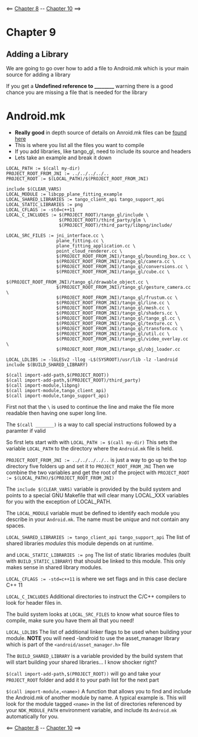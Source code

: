 <== [Chapter 8](https://github.com/sjfricke/Tango-C-NDK-Tutorial/blob/master/Chapter_08.md) -- [Chapter 10](https://github.com/sjfricke/Tango-C-NDK-Tutorial/blob/master/Chapter_10.md) ==>

# Chapter 9

Adding a Library
--------

We are going to go over how to add a file to Android.mk which is your main source for adding a library

If you get a **Undefined reference to ________** warning there is a good chance you are missing a file that is needed for the library

# Android.mk 
* **Really good** in depth source of details on Anroid.mk files can be [found here](http://android.mk/)
* This is where you list all the files you want to compile
* If you add libraries, like tango_gl, need to include its source and headers
* Lets take an example and break it down

```
LOCAL_PATH := $(call my-dir)
PROJECT_ROOT_FROM_JNI := ../../../../..
PROJECT_ROOT := $(LOCAL_PATH)/$(PROJECT_ROOT_FROM_JNI)

include $(CLEAR_VARS)
LOCAL_MODULE := libcpp_plane_fitting_example
LOCAL_SHARED_LIBRARIES := tango_client_api tango_support_api
LOCAL_STATIC_LIBRARIES := png
LOCAL_CFLAGS := -std=c++11
LOCAL_C_INCLUDES := $(PROJECT_ROOT)/tango_gl/include \
                    $(PROJECT_ROOT)/third_party/glm \
                    $(PROJECT_ROOT)/third_party/libpng/include/
					
LOCAL_SRC_FILES := jni_interface.cc \
                   plane_fitting.cc \
                   plane_fitting_application.cc \
                   point_cloud_renderer.cc \
                   $(PROJECT_ROOT_FROM_JNI)/tango_gl/bounding_box.cc \
                   $(PROJECT_ROOT_FROM_JNI)/tango_gl/camera.cc \
                   $(PROJECT_ROOT_FROM_JNI)/tango_gl/conversions.cc \
                   $(PROJECT_ROOT_FROM_JNI)/tango_gl/cube.cc \
                   $(PROJECT_ROOT_FROM_JNI)/tango_gl/drawable_object.cc \
                   $(PROJECT_ROOT_FROM_JNI)/tango_gl/gesture_camera.cc \
                   $(PROJECT_ROOT_FROM_JNI)/tango_gl/frustum.cc \
                   $(PROJECT_ROOT_FROM_JNI)/tango_gl/line.cc \
                   $(PROJECT_ROOT_FROM_JNI)/tango_gl/mesh.cc \
                   $(PROJECT_ROOT_FROM_JNI)/tango_gl/shaders.cc \
                   $(PROJECT_ROOT_FROM_JNI)/tango_gl/tango_gl.cc \
                   $(PROJECT_ROOT_FROM_JNI)/tango_gl/texture.cc \
                   $(PROJECT_ROOT_FROM_JNI)/tango_gl/transform.cc \
                   $(PROJECT_ROOT_FROM_JNI)/tango_gl/util.cc \
                   $(PROJECT_ROOT_FROM_JNI)/tango_gl/video_overlay.cc \
                   $(PROJECT_ROOT_FROM_JNI)/tango_gl/obj_loader.cc

LOCAL_LDLIBS := -lGLESv2 -llog -L$(SYSROOT)/usr/lib -lz -landroid
include $(BUILD_SHARED_LIBRARY)

$(call import-add-path,$(PROJECT_ROOT))
$(call import-add-path,$(PROJECT_ROOT)/third_party)
$(call import-module,libpng)
$(call import-module,tango_client_api)
$(call import-module,tango_support_api)
```

First not that the `\` is used to continue the line and make the file more readable then having one super long line.

The `$(call _______)` is a way to call special instructions followed by a paramter if valid

So first lets start with with `LOCAL_PATH := $(call my-dir)` This sets the variable `LOCAL_PATH` to the directory where the `Android.mk` file is held.

`PROJECT_ROOT_FROM_JNI := ../../../../..` is just a way to go up to the top directory five folders up and set it to `PROJECT_ROOT_FROM_JNI` Then we combine the two variables and get the root of the project with `PROJECT_ROOT := $(LOCAL_PATH)/$(PROJECT_ROOT_FROM_JNI)`

The `include $(CLEAR_VARS)` variable is provided by the build system and points to a special GNU Makefile that will clear many LOCAL_XXX variables for you with the exception of LOCAL_PATH.

The `LOCAL_MODULE` variable must be defined to identify each module you describe in your `Android.mk`. The name must be *unique* and not contain any spaces.

`LOCAL_SHARED_LIBRARIES := tango_client_api tango_support_api` The list of shared libraries *modules* this module depends on at runtime.

and `LOCAL_STATIC_LIBRARIES := png` The list of static libraries modules (built with `BUILD_STATIC_LIBRARY`) that should be linked to this module. This only makes sense in shared library modules.

`LOCAL_CFLAGS := -std=c++11` is where we set flags and in this case declare C++ 11

`LOCAL_C_INCLUDES` Additional directories to instruct the C/C++ compilers to look for header files in.

The build system looks at `LOCAL_SRC_FILES` to know what source files to compile, make sure you have them all that you need!

`LOCAL_LDLIBS` The list of additional linker flags to be used when building your module. **NOTE** you will need -landroid to use the asset_manager library which is part of the `<android/asset_manager.h>` file

The `BUILD_SHARED_LIBRARY` is a variable provided by the build system that will start building your shared libraries... I know shocker right?

`$(call import-add-path,$(PROJECT_ROOT))` will go and take your `PROJECT_ROOT` folder and add it to your path list for the next part

`$(call import-module,<name>)` A function that allows you to find and include the Android.mk of another module by name. A typical example is. This will look for the module tagged `<name>` in the list of directories referenced by your `NDK_MODULE_PATH` environment variable, and include its `Android.mk` automatically for you.


<== [Chapter 8](https://github.com/sjfricke/Tango-C-NDK-Tutorial/blob/master/Chapter_08.md) -- [Chapter 10](https://github.com/sjfricke/Tango-C-NDK-Tutorial/blob/master/Chapter_10.md) ==>